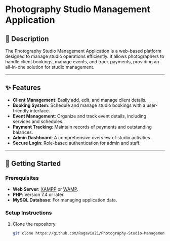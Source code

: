 # Photography Studio Management Application

## 📖 Description
The Photography Studio Management Application is a web-based platform designed to manage studio operations efficiently. It allows photographers to handle client bookings, manage events, and track payments, providing an all-in-one solution for studio management.

---

## ✨ Features
- **Client Management**: Easily add, edit, and manage client details.
- **Booking System**: Schedule and manage studio bookings with a user-friendly interface.
- **Event Management**: Organize and track event details, including services and schedules.
- **Payment Tracking**: Maintain records of payments and outstanding balances.
- **Admin Dashboard**: A comprehensive overview of studio activities.
- **Secure Login**: Role-based authentication for admin and staff.

---

## 🚀 Getting Started

### Prerequisites
- **Web Server**: [XAMPP](https://www.apachefriends.org/index.html) or [WAMP](https://www.wampserver.com/).
- **PHP**: Version 7.4 or later.
- **MySQL Database**: For managing application data.

### Setup Instructions
1. Clone the repository:
   ```bash
   git clone https://github.com/Ragavia21/Photography-Studio-Management-Application.git
